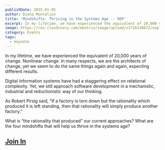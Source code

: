 ```yaml
---
publishDate: 2025-01-05
author: Diana Montalion
title: 'Mindshifts: Thriving in the Systems Age -- OOP'
excerpt: In my lifetime, we have experienced the equivalent of 20,000 years of change. Nonlinear change. In many respects, we are the architects of change, yet we seem to do the same things again and again, expecting different results.
image: https://res.cloudinary.com/mentrix/image/upload/v1726330672/oop-logo_lcwcru.png
category: Events
tags:
  - keynote
---
```


In my lifetime, we have experienced the equivalent of 20,000 years of change. Nonlinear change. In many respects, we are the architects of change, yet we seem to do the same things again and again, expecting different results.

Digital information systems have had a staggering effect on relational complexity. Yet, we still approach software development in a mechanistic, industrial and reductionistic way of our thinking.

As Robert Pirsig said, “If a factory is torn down but the rationality which produced it is left standing, then that rationality will simply produce another factory.”

What is “the rationality that produced” our current approaches? What are the four mindshifts that will help us thrive in the systems age?

## [Join In](https://www.oop-konferenz.de/de)
